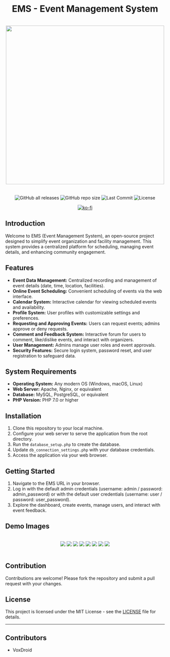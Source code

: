 <h1 align="center"> EMS - Event Management System </h1>

<br/>
<div align="center">
  <img width="500px" src="https://raw.githubusercontent.com/VoxDroid/EMS/main/Demo%20Images%20and%20Logo/EMS_Icon.png">
</div>
<br/>

<div align="center">
    <br>
    <img alt="GitHub all releases" src="https://img.shields.io/github/downloads/VoxDroid/EMS/total?style=flat-square&svg=true">
    <img alt="GitHub repo size" src="https://img.shields.io/github/repo-size/VoxDroid/EMS?style=flat-square&svg=true">
    <img alt="Last Commit" src="https://img.shields.io/github/last-commit/VoxDroid/EMS?style=flat-square&svg=true">
    <img alt="License" src="https://img.shields.io/github/license/VoxDroid/EMS?style=flat-square&svg=true">
</div>

<p align="center">
  <a href="https://ko-fi.com/O4O6LO7Q1" target="_blank">
    <img src="https://ko-fi.com/img/githubbutton_sm.svg" alt="ko-fi" style="border: 0;">
  </a>
</p>

## Introduction

Welcome to EMS (Event Management System), an open-source project designed to simplify event organization and facility management. This system provides a centralized platform for scheduling, managing event details, and enhancing community engagement.

## Features

- **Event Data Management:** Centralized recording and management of event details (date, time, location, facilities).
- **Online Event Scheduling:** Convenient scheduling of events via the web interface.
- **Calendar System:** Interactive calendar for viewing scheduled events and availability.
- **Profile System:** User profiles with customizable settings and preferences.
- **Requesting and Approving Events:** Users can request events; admins approve or deny requests.
- **Comment and Feedback System:** Interactive forum for users to comment, like/dislike events, and interact with organizers.
- **User Management:** Admins manage user roles and event approvals.
- **Security Features:** Secure login system, password reset, and user registration to safeguard data.

## System Requirements

- **Operating System:** Any modern OS (Windows, macOS, Linux)
- **Web Server:** Apache, Nginx, or equivalent
- **Database:** MySQL, PostgreSQL, or equivalent
- **PHP Version:** PHP 7.0 or higher

## Installation

1. Clone this repository to your local machine.
2. Configure your web server to serve the application from the root directory.
3. Run the `database_setup.php` to create the database.
4. Update `db_connection_settings.php` with your database credentials.
5. Access the application via your web browser.

## Getting Started

1. Navigate to the EMS URL in your browser.
2. Log in with the default admin credentials (username: admin / password: admin_password) or with the default user credentials (username: user / password: user_password).
3. Explore the dashboard, create events, manage users, and interact with event feedback.

## Demo Images

<br/>
<div align="center">
  <img src="https://raw.githubusercontent.com/VoxDroid/EMS/main/Demo%20Images%20and%20Logo/Demo1.png">
  <img src="https://raw.githubusercontent.com/VoxDroid/EMS/main/Demo%20Images%20and%20Logo/Demo2.png">
  <img src="https://raw.githubusercontent.com/VoxDroid/EMS/main/Demo%20Images%20and%20Logo/Demo3.png">
  <img src="https://raw.githubusercontent.com/VoxDroid/EMS/main/Demo%20Images%20and%20Logo/Demo4.png">
  <img src="https://raw.githubusercontent.com/VoxDroid/EMS/main/Demo%20Images%20and%20Logo/Demo5.png">
  <img src="https://raw.githubusercontent.com/VoxDroid/EMS/main/Demo%20Images%20and%20Logo/Demo6.png">
  <img src="https://raw.githubusercontent.com/VoxDroid/EMS/main/Demo%20Images%20and%20Logo/Demo7.png">
  <img src="https://raw.githubusercontent.com/VoxDroid/EMS/main/Demo%20Images%20and%20Logo/Demo8.png">
</div>
<br/>

## Contribution

Contributions are welcome! Please fork the repository and submit a pull request with your changes.

## License

This project is licensed under the MIT License - see the [LICENSE](LICENSE) file for details.

---

## Contributors

- VoxDroid
